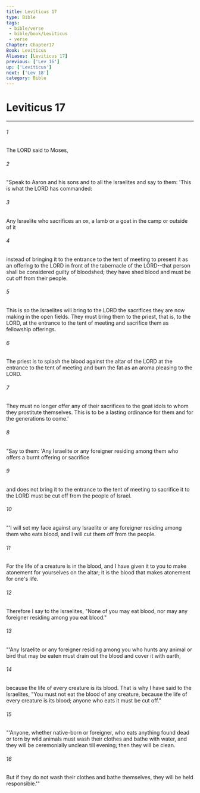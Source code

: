 ```yaml
---
title: Leviticus 17
type: Bible
tags:
 - bible/verse
 - bible/book/Leviticus
 - verse
Chapter: Chapter17
Book: Leviticus
Aliases: [Leviticus 17]
previous: ['Lev 16']
up: ['Leviticus']
next: ['Lev 18']
category: Bible
---
```

# Leviticus 17

***


###### 1 
The LORD said to Moses, 

###### 2 
"Speak to Aaron and his sons and to all the Israelites and say to them: 'This is what the LORD has commanded: 

###### 3 
Any Israelite who sacrifices an ox, a lamb or a goat in the camp or outside of it 

###### 4 
instead of bringing it to the entrance to the tent of meeting to present it as an offering to the LORD in front of the tabernacle of the LORD--that person shall be considered guilty of bloodshed; they have shed blood and must be cut off from their people. 

###### 5 
This is so the Israelites will bring to the LORD the sacrifices they are now making in the open fields. They must bring them to the priest, that is, to the LORD, at the entrance to the tent of meeting and sacrifice them as fellowship offerings. 

###### 6 
The priest is to splash the blood against the altar of the LORD at the entrance to the tent of meeting and burn the fat as an aroma pleasing to the LORD. 

###### 7 
They must no longer offer any of their sacrifices to the goat idols to whom they prostitute themselves. This is to be a lasting ordinance for them and for the generations to come.' 

###### 8 
"Say to them: 'Any Israelite or any foreigner residing among them who offers a burnt offering or sacrifice 

###### 9 
and does not bring it to the entrance to the tent of meeting to sacrifice it to the LORD must be cut off from the people of Israel. 

###### 10 
"'I will set my face against any Israelite or any foreigner residing among them who eats blood, and I will cut them off from the people. 

###### 11 
For the life of a creature is in the blood, and I have given it to you to make atonement for yourselves on the altar; it is the blood that makes atonement for one's life. 

###### 12 
Therefore I say to the Israelites, "None of you may eat blood, nor may any foreigner residing among you eat blood." 

###### 13 
"'Any Israelite or any foreigner residing among you who hunts any animal or bird that may be eaten must drain out the blood and cover it with earth, 

###### 14 
because the life of every creature is its blood. That is why I have said to the Israelites, "You must not eat the blood of any creature, because the life of every creature is its blood; anyone who eats it must be cut off." 

###### 15 
"'Anyone, whether native-born or foreigner, who eats anything found dead or torn by wild animals must wash their clothes and bathe with water, and they will be ceremonially unclean till evening; then they will be clean. 

###### 16 
But if they do not wash their clothes and bathe themselves, they will be held responsible.'" 
